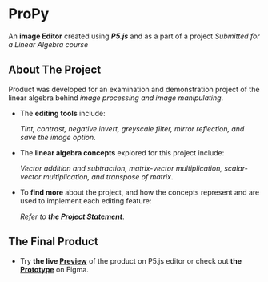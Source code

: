 # ProPy

An **image Editor** created using ***P5.js*** and as a part of a project *Submitted for a Linear Algebra course*

## About The Project
Product was developed for an examination and demonstration project of the linear algebra behind *image processing and image manipulating*. 
- The **editing tools** include: 
      
     *Tint, contrast, negative invert, greyscale filter, mirror reflection, and save the image option*.
- The **linear algebra concepts** explored for this project include: 
    
     *Vector addition and subtraction, matrix-vector multiplication, scalar-vector multiplication, and transpose of matrix*. 
- To **find more** about the project, and how the concepts represent and are used to implement each editing feature:
      
     *Refer to **the [Project Statement](https://docs.google.com/document/d/1LZuh2W37hWYe0ouJwvX6ogkFQNVA_gGZU8O1H4d9nu0/edit?usp=sharing)***. 

## The Final Product
- Try **the live [Preview](https://editor.p5js.org/talarbi/sketches/PxABSQUxs)** of the product on P5.js editor or check out **the [Prototype](https://www.figma.com/file/pASE2MkUSeHnCn0Lul7R7L/M106_UnEssay%3A-Prototype?node-id=0%3A1)** on Figma.

